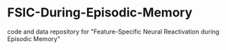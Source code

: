 # FSIC-During-Episodic-Memory
code and data repository for "Feature-Specific Neural Reactivation during Episodic Memory"
